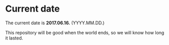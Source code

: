 # Current date

The current date is **2017.06.16.** (YYYY.MM.DD.)

This repository will be good when the world ends, so we will know how long it lasted.